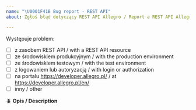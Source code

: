 ```yaml
---
name: "\U0001F41B Bug report - REST API"
about: Zgłoś błąd dotyczący REST API Allegro / Report a REST API Allegro bug

---
```


Występuje problem: <!-- wpisz X między kwadratowe nawiasy -->
 - [ ] z zasobem REST API / with a REST API resource
 - [ ] ze środowiskiem produkcyjnym / with the production environment
 - [ ] ze środowiskiem testowym / with the test environment
 - [ ] z logowaniem lub autoryzacją / with login or authorization
 - [ ] na portalu https://developer.allegro.pl/ / at https://developer.allegro.pl/en/
 - [ ] inny / other

:beetle: **Opis / Description**
<!-- Jeśli zgłaszasz problem z zasobami REST API:
podaj pełne cURL z responsem i requestem (możesz je nam także przekazać przez [formularz kontaktowy](https://allegro.pl/pomoc/kontakt) - w zgłoszeniu podaj numer wątku na GitHubie) / If you report a problem with REST API resources:
provide the full cURL with the response and request (you can also submit them to us via [contact form] (https://allegro.pl/pomoc/kontakt) - enter the thread number on GitHub in the application) -->

<!-- podaj trace-id / enter trace-id -->

<!-- dokładnie opisz problem / describe the problem exactly  -->
